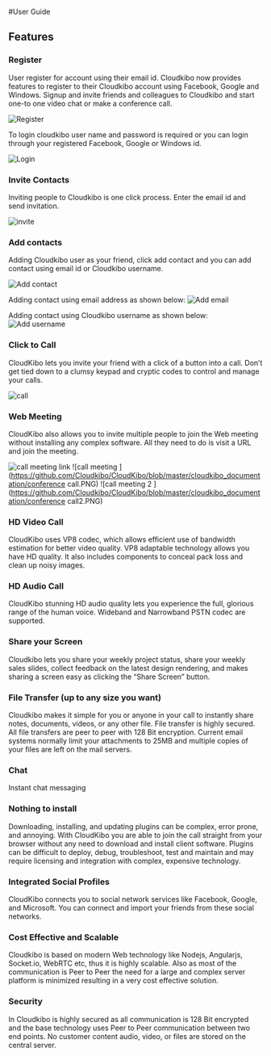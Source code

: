#User Guide

## Features

### Register
User register for account using their email id. Cloudkibo now provides features to register to their Cloudkibo account using Facebook, Google and Windows.
Signup and invite friends and colleagues to Cloudkibo and start one-to one video chat or make a conference call.

![Register](https://github.com/Cloudkibo/CloudKibo/blob/master/cloudkibo_documentation/register.PNG)

To login cloudkibo user name and password is required or you can login through your registered Facebook, Google or Windows id.

![Login](https://github.com/Cloudkibo/CloudKibo/blob/master/cloudkibo_documentation/login.PNG)
### Invite Contacts

Inviting people to Cloudkibo is one click process. Enter the email id and send invitation.

![invite ](https://github.com/Cloudkibo/CloudKibo/blob/master/cloudkibo_documentation/invite.PNG)

### Add contacts
Adding Cloudkibo user as your friend, click add contact and you can add contact using email id or Cloudkibo username.

![Add contact](https://github.com/Cloudkibo/CloudKibo/blob/master/cloudkibo_documentation/add-contact1.PNG)

Adding contact using email address as shown below:
![Add email](https://github.com/Cloudkibo/CloudKibo/blob/master/cloudkibo_documentation/add-contact-email.PNG)

Adding contact using Cloudkibo username as shown below:
![Add username](https://github.com/Cloudkibo/CloudKibo/blob/master/cloudkibo_documentation/add-contact-username.PNG)

### Click to Call
CloudKibo lets you invite your friend with a click of a button into a call. Don’t get tied down to a clumsy keypad and cryptic codes to control and manage your calls.

![call ](https://github.com/Cloudkibo/CloudKibo/blob/master/cloudkibo_documentation/call-contact-username.PNG)

### Web Meeting
CloudKibo also allows you to invite multiple people to join the Web meeting without installing any complex software. All they need to do is visit a URL and join the meeting.

![call meeting link ](https://github.com/Cloudkibo/CloudKibo/blob/master/cloudkibo_documentation/meeting-link.PNG)
![call meeting ](https://github.com/Cloudkibo/CloudKibo/blob/master/cloudkibo_documentation/conference call.PNG)
![call meeting 2 ](https://github.com/Cloudkibo/CloudKibo/blob/master/cloudkibo_documentation/conference call2.PNG)

### HD Video Call
CloudKibo uses VP8 codec, which allows efficient use of bandwidth estimation for better video quality. VP8 adaptable technology allows you have HD quality. It also includes components to conceal pack loss and clean up noisy images.
### HD Audio Call
CloudKibo stunning HD audio quality lets you experience the full, glorious range of the human voice. Wideband and Narrowband PSTN codec are supported.
### Share your Screen
Cloudkibo lets you share your weekly project status, share your weekly sales slides, collect feedback on the latest design rendering, and makes sharing a screen easy as clicking the “Share Screen” button.
### File Transfer (up to any size you want)
Cloudkibo makes it simple for you or anyone in your call to instantly share notes, documents, videos, or any other file. File transfer is highly secured. All file transfers are peer to peer with 128 Bit encryption. Current email systems normally limit your attachments to 25MB and multiple copies of your files are left on the mail servers.
### Chat
Instant chat messaging
### Nothing to install
Downloading, installing, and updating plugins can be complex, error prone, and annoying. With CloudKibo you are able to join the call straight from your browser without any need to download and install client software. Plugins can be difficult to deploy, debug, troubleshoot, test and maintain and may require licensing and integration with complex, expensive technology.
### Integrated Social Profiles
CloudKibo connects you to social network services like Facebook, Google, and Microsoft. You can connect and import your friends from these social networks.
### Cost Effective and Scalable
Cloudkibo is based on modern Web technology like Nodejs, Angularjs, Socket.io, WebRTC etc, thus it is highly scalable. Also as most of the communication is Peer to Peer the need for a large and complex server platform is minimized resulting in a very cost effective solution.
### Security
In Cloudkibo is highly secured as all communication is 128 Bit encrypted and the base technology uses Peer to Peer communication between two end points. No customer content audio, video, or files are stored on the central server.


